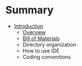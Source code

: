 # Summary

* [Introduction](README.md)
   * [Overview](overview.md)
   * [Bill of Materials](bill_of_materials.md)
   * Directory organization
   * How to use IDE
   * Coding conventions

